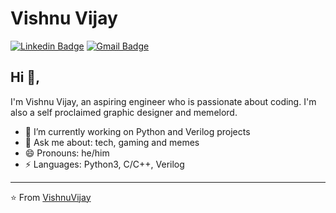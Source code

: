 # Vishnu Vijay 
[![Linkedin Badge](https://img.shields.io/badge/-vishnuvijay-blue?style=flat-square&logo=Linkedin&logoColor=white&link=https://www.linkedin.com/in/vishnu-vijay-6a9584154/)](https://www.linkedin.com/in/vishnu-vijay-6a9584154/)
[![Gmail Badge](https://img.shields.io/badge/-vishnuv8100@gmail.com-c14438?style=flat-square&logo=Gmail&logoColor=white&link=mailto:vishnuv8100@gmail.com)](mailto:vishnuv8100@gmail.com)

## Hi 👋, 
I'm Vishnu Vijay, an aspiring engineer who is passionate about coding. I'm also a self proclaimed graphic designer and memelord.

- 🔭 I’m currently working on Python and Verilog projects
- 💬 Ask me about: tech, gaming and memes
- 😄 Pronouns: he/him
- ⚡ Languages: Python3, C/C++, Verilog





---
⭐️ From [VishnuVijay](https://github.com/v1shnu-v)

